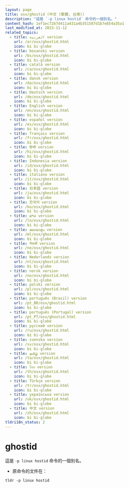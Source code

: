 ```yaml
---
layout: page
title: osx/ghostid (中文 (繁體, 台灣))
description: "這是 `-p linux hostid` 命令的一個別名。"
content_hash: 1ef1ec72b7d411a431a4b351587d1b7e854a35a1
last_modified_at: 2023-11-12
related_topics:
  - title: العربية version
    url: /ar/osx/ghostid.html
    icon: bi bi-globe
  - title: bosanski version
    url: /bs/osx/ghostid.html
    icon: bi bi-globe
  - title: català version
    url: /ca/osx/ghostid.html
    icon: bi bi-globe
  - title: dansk version
    url: /da/osx/ghostid.html
    icon: bi bi-globe
  - title: Deutsch version
    url: /de/osx/ghostid.html
    icon: bi bi-globe
  - title: English version
    url: /en/osx/ghostid.html
    icon: bi bi-globe
  - title: español version
    url: /es/osx/ghostid.html
    icon: bi bi-globe
  - title: français version
    url: /fr/osx/ghostid.html
    icon: bi bi-globe
  - title: हिन्दी version
    url: /hi/osx/ghostid.html
    icon: bi bi-globe
  - title: Indonesia version
    url: /id/osx/ghostid.html
    icon: bi bi-globe
  - title: italiano version
    url: /it/osx/ghostid.html
    icon: bi bi-globe
  - title: 日本語 version
    url: /ja/osx/ghostid.html
    icon: bi bi-globe
  - title: 한국어 version
    url: /ko/osx/ghostid.html
    icon: bi bi-globe
  - title: ລາວ version
    url: /lo/osx/ghostid.html
    icon: bi bi-globe
  - title: മലയാളം version
    url: /ml/osx/ghostid.html
    icon: bi bi-globe
  - title: नेपाली version
    url: /ne/osx/ghostid.html
    icon: bi bi-globe
  - title: Nederlands version
    url: /nl/osx/ghostid.html
    icon: bi bi-globe
  - title: norsk version
    url: /no/osx/ghostid.html
    icon: bi bi-globe
  - title: polski version
    url: /pl/osx/ghostid.html
    icon: bi bi-globe
  - title: português (Brasil) version
    url: /pt_BR/osx/ghostid.html
    icon: bi bi-globe
  - title: português (Portugal) version
    url: /pt_PT/osx/ghostid.html
    icon: bi bi-globe
  - title: русский version
    url: /ru/osx/ghostid.html
    icon: bi bi-globe
  - title: svenska version
    url: /sv/osx/ghostid.html
    icon: bi bi-globe
  - title: தமிழ் version
    url: /ta/osx/ghostid.html
    icon: bi bi-globe
  - title: ไทย version
    url: /th/osx/ghostid.html
    icon: bi bi-globe
  - title: Türkçe version
    url: /tr/osx/ghostid.html
    icon: bi bi-globe
  - title: українська version
    url: /uk/osx/ghostid.html
    icon: bi bi-globe
  - title: 中文 version
    url: /zh/osx/ghostid.html
    icon: bi bi-globe
tldri18n_status: 2
---
```

# ghostid

這是 `-p linux hostid` 命令的一個別名。

- 原命令的文件在：

`tldr -p linux hostid`
